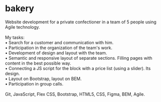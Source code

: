# bakery

Website development for a private confectioner in a team of 5 people using Agile technology.
<br/>
<br/>My tasks:
<br/>• Search for a customer and communication with him.
<br/>• Participation in the organization of the team's work.
<br/>• Development of design and layout with the team.
<br/>• Semantic and responsive layout of separate sections. Filling pages with content in the best possible way.
<br/>• Connecting a JS script for the block with a price list (using a slider). Its design.
<br/>• Layout on Bootstrap, layout on BEM.
<br/>• Participation in group calls.
<br/>
<br/>Git, JavaScript, Flex CSS, Bootstrap, HTML5, CSS, Figma, BEM, Agile.
